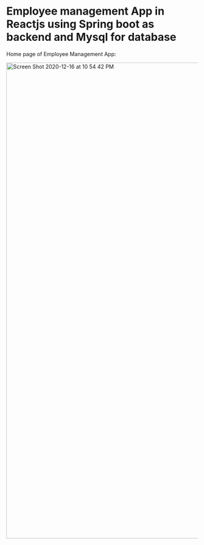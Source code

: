# Employee management App in Reactjs using Spring boot as backend and Mysql for database


Home page of Employee Management App:

<img width="1249" alt="Screen Shot 2020-12-16 at 10 54 42 PM" src="https://user-images.githubusercontent.com/43798183/102442700-ffbacd80-3ff2-11eb-9c1b-0d28b527f698.png">
